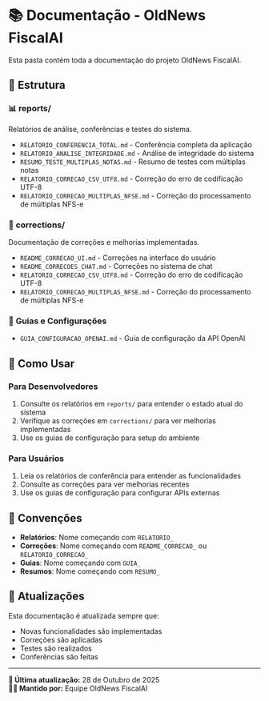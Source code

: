 # 📚 Documentação - OldNews FiscalAI

Esta pasta contém toda a documentação do projeto OldNews FiscalAI.

## 📁 Estrutura

### 📊 **reports/**
Relatórios de análise, conferências e testes do sistema.

- `RELATORIO_CONFERENCIA_TOTAL.md` - Conferência completa da aplicação
- `RELATORIO_ANALISE_INTEGRIDADE.md` - Análise de integridade do sistema
- `RESUMO_TESTE_MULTIPLAS_NOTAS.md` - Resumo de testes com múltiplas notas
- `RELATORIO_CORRECAO_CSV_UTF8.md` - Correção do erro de codificação UTF-8
- `RELATORIO_CORRECAO_MULTIPLAS_NFSE.md` - Correção do processamento de múltiplas NFS-e

### 🔧 **corrections/**
Documentação de correções e melhorias implementadas.

- `README_CORRECAO_UI.md` - Correções na interface do usuário
- `README_CORRECOES_CHAT.md` - Correções no sistema de chat
- `RELATORIO_CORRECAO_CSV_UTF8.md` - Correção do erro de codificação UTF-8
- `RELATORIO_CORRECAO_MULTIPLAS_NFSE.md` - Correção do processamento de múltiplas NFS-e

### 📖 **Guias e Configurações**
- `GUIA_CONFIGURACAO_OPENAI.md` - Guia de configuração da API OpenAI

## 🎯 **Como Usar**

### **Para Desenvolvedores**
1. Consulte os relatórios em `reports/` para entender o estado atual do sistema
2. Verifique as correções em `corrections/` para ver melhorias implementadas
3. Use os guias de configuração para setup do ambiente

### **Para Usuários**
1. Leia os relatórios de conferência para entender as funcionalidades
2. Consulte as correções para ver melhorias recentes
3. Use os guias de configuração para configurar APIs externas

## 📝 **Convenções**

- **Relatórios**: Nome começando com `RELATORIO_`
- **Correções**: Nome começando com `README_CORRECAO_` ou `RELATORIO_CORRECAO_`
- **Guias**: Nome começando com `GUIA_`
- **Resumos**: Nome começando com `RESUMO_`

## 🔄 **Atualizações**

Esta documentação é atualizada sempre que:
- Novas funcionalidades são implementadas
- Correções são aplicadas
- Testes são realizados
- Conferências são feitas

---

**📅 Última atualização:** 28 de Outubro de 2025  
**👨‍💻 Mantido por:** Equipe OldNews FiscalAI
